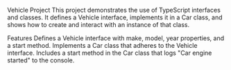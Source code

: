 Vehicle Project
This project demonstrates the use of TypeScript interfaces and classes. It defines a Vehicle interface, implements it in a Car class, and shows how to create and interact with an instance of that class.

Features
Defines a Vehicle interface with make, model, year properties, and a start method.
Implements a Car class that adheres to the Vehicle interface.
Includes a start method in the Car class that logs "Car engine started" to the console.
